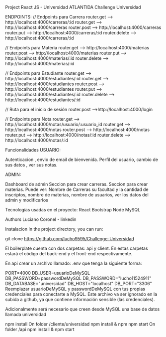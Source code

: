 Project React JS - Universidad ATLANTIDA
Challenge Universidad

ENDPOINTS:
// Endpoints para Carrera
router.get --> http://localhost:4000/carreras/:id
router.get --> http://localhost:4000/carreras
router.post --> http://localhost:4000/carreras
router.put --> http://localhost:4000/carreras/:id
router.delete --> http://localhost:4000/carreras/:id


// Endpoints para Materia
router.get --> http://localhost:4000/materias
router.post --> http://localhost:4000/materias
router.put --> http://localhost:4000/materias/:id
router.delete --> http://localhost:4000/materias/:id


// Endpoints para Estudiante
router.get --> http://localhost:4000/estudiantes/:id
router.get --> http://localhost:4000/estudiantes
router.post --> http://localhost:4000/estudiantes
router.put --> http://localhost:4000/estudiantes/:id
router.delete --> http://localhost:4000/estudiantes/:id

// Ruta para el inicio de sesión
router.post -->http://localhost:4000/login

// Endpoints para Nota
router.get --> http://localhost:4000/notas/usuario/:usuario_id
router.get --> http://localhost:4000/notas
router.post --> http://localhost:4000/notas
router.put --> http://localhost:4000/notas/:id
router.delete --> http://localhost:4000/notas/:id

Funcionalidades
USUARIO:

Autenticacion , envio de email de bienvenida.
Perfil del usuario, cambio de sus datos , ver sus notas.

ADMIN:

Dashboard de admin
Seccion para crear carreras.
Seccion para crear materias.
Puede ver: Nombre de Carreras su facultad y la cantidad de inscriptos, nombre de materias, nombre de usuarios, ver los datos del admin y modificarlos
 
Tecnologías usadas en el proyecto:
React
Bootstrap
Node
MySQL

Authors
Luciano Coronel - linkedin

Instalacion
In the project directory, you can run:

git clone https://github.com/lucho9595/Challenge-Universidad

El boilerplate cuenta con dos carpetas: api y client. En estas carpetas estará el código del back-end y el front-end respectivamente.

En api crear un archivo llamado: .env que tenga la siguiente forma:

PORT=4000
DB_USER=usuarioDeMySQL
DB_PASSWORD=passwordDeMySQL
DB_PASSWORD="lucho11524911"
DB_DATABASE="universidad"
DB_HOST="localhost"
DB_PORT="3306"
Reemplazar usuarioDeMySQL y passwordDeMySQL con tus propias credenciales para conectarte a MySQL. Este archivo va ser ignorado en la subida a github, ya que contiene información sensible (las credenciales).

Adicionalmente será necesario que creen desde MySQL una base de datos llamada universidad

npm install
On folder /cliente/universidad npm install & npm npm start
On folder /api npm install & npm start